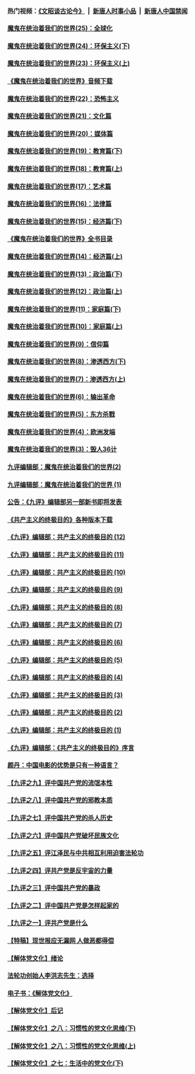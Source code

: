 #### 热门视频：[《文昭谈古论今》](https://github.com/gfw-breaker/wenzhao/blob/master/README.md?t=10232134) &nbsp;|&nbsp; [新唐人时事小品](https://github.com/gfw-breaker/ntdtv-comedy/blob/master/README.md?t=10232134) &nbsp;|&nbsp; [新唐人中国禁闻](https://github.com/gfw-breaker/ntdtv-news/blob/master/README.md?t=10232134)

#### [魔鬼在统治着我们的世界(25)：全球化](../pages/nsc422/n10788205.md?t=10232134) 

#### [魔鬼在统治着我们的世界(24)：环保主义(下)](../pages/nsc422/n10695307.md?t=10232134) 

#### [魔鬼在统治着我们的世界(23)：环保主义(上)](../pages/nsc422/n10688613.md?t=10232134) 

#### [《魔鬼在统治着我们的世界》音频下载](../pages/nsc422/n10635553.md?t=10232134) 

#### [魔鬼在统治着我们的世界(22)：恐怖主义](../pages/nsc422/n10614727.md?t=10232134) 

#### [魔鬼在统治着我们的世界(21)：文化篇](../pages/nsc422/n10597706.md?t=10232134) 

#### [魔鬼在统治着我们的世界(20)：媒体篇](../pages/nsc422/n10586579.md?t=10232134) 

#### [魔鬼在统治着我们的世界(19)：教育篇(下)](../pages/nsc422/n10564808.md?t=10232134) 

#### [魔鬼在统治着我们的世界(18)：教育篇(上)](../pages/nsc422/n10526970.md?t=10232134) 

#### [魔鬼在统治着我们的世界(17)：艺术篇](../pages/nsc422/n10499093.md?t=10232134) 

#### [魔鬼在统治着我们的世界(16)：法律篇](../pages/nsc422/n10485969.md?t=10232134) 

#### [魔鬼在统治着我们的世界(15)：经济篇(下)](../pages/nsc422/n10469975.md?t=10232134) 

#### [《魔鬼在统治着我们的世界》全书目录](../pages/nsc422/n10464261.md?t=10232134) 

#### [魔鬼在统治着我们的世界(14)：经济篇(上)](../pages/nsc422/n10457370.md?t=10232134) 

#### [魔鬼在统治着我们的世界(13)：政治篇(下)](../pages/nsc422/n10448270.md?t=10232134) 

#### [魔鬼在统治着我们的世界(12)：政治篇(上)](../pages/nsc422/n10444576.md?t=10232134) 

#### [魔鬼在统治着我们的世界(11)：家庭篇(下)](../pages/nsc422/n10440961.md?t=10232134) 

#### [魔鬼在统治着我们的世界(10)：家庭篇(上)](../pages/nsc422/n10435448.md?t=10232134) 

#### [魔鬼在统治着我们的世界(9)：信仰篇](../pages/nsc422/n10432159.md?t=10232134) 

#### [魔鬼在统治着我们的世界(8)：渗透西方(下)](../pages/nsc422/n10429603.md?t=10232134) 

#### [魔鬼在统治着我们的世界(7)：渗透西方(上)](../pages/nsc422/n10426013.md?t=10232134) 

#### [魔鬼在统治着我们的世界(6)：输出革命](../pages/nsc422/n10421536.md?t=10232134) 

#### [魔鬼在统治着我们的世界(5)：东方杀戮](../pages/nsc422/n10417707.md?t=10232134) 

#### [魔鬼在统治着我们的世界(4)：欧洲发端](../pages/nsc422/n10414890.md?t=10232134) 

#### [魔鬼在统治着我们的世界(3)：毁人36计](../pages/nsc422/n10411583.md?t=10232134) 

#### [九评编辑部：魔鬼在统治着我们的世界(2)](../pages/nsc422/n10410036.md?t=10232134) 

#### [九评编辑部：魔鬼在统治着我们的世界 (1)](../pages/nsc422/n10406825.md?t=10232134) 

#### [公告：《九评》编辑部另一部新书即将发表](../pages/nsc422/n10405104.md?t=10232134) 

#### [《共产主义的终极目的》各种版本下载](../pages/nsc422/n10022138.md?t=10232134) 

#### [《九评》编辑部：共产主义的终极目的 (12)](../pages/nsc422/n9933272.md?t=10232134) 

#### [《九评》编辑部：共产主义的终极目的 (11)](../pages/nsc422/n9924973.md?t=10232134) 

#### [《九评》编辑部：共产主义的终极目的 (10)](../pages/nsc422/n9920883.md?t=10232134) 

#### [《九评》编辑部：共产主义的终极目的 (9)](../pages/nsc422/n9916363.md?t=10232134) 

#### [《九评》编辑部：共产主义的终极目的 (8)](../pages/nsc422/n9912488.md?t=10232134) 

#### [《九评》编辑部：共产主义的终极目的 (7)](../pages/nsc422/n9901176.md?t=10232134) 

#### [《九评》编辑部：共产主义的终极目的 (6)](../pages/nsc422/n9899359.md?t=10232134) 

#### [《九评》编辑部：共产主义的终极目的 (5)](../pages/nsc422/n9893174.md?t=10232134) 

#### [《九评》编辑部：共产主义的终极目的 (4)](../pages/nsc422/n9891246.md?t=10232134) 

#### [《九评》编辑部：共产主义的终极目的 (3)](../pages/nsc422/n9879879.md?t=10232134) 

#### [《九评》编辑部：共产主义的终极目的 (2)](../pages/nsc422/n9876205.md?t=10232134) 

#### [《九评》编辑部：共产主义的终极目的 (1)](../pages/nsc422/n9865857.md?t=10232134) 

#### [《九评》编辑部：《共产主义的终极目的》序言](../pages/nsc422/n9862666.md?t=10232134) 

#### [颜丹：中国电影的优势是只有一种语言？](../pages/nsc422/n9583062.md?t=10232134) 

#### [【九评之九】评中国共产党的流氓本性](../pages/nsc422/n737542.md?t=10232134) 

#### [【九评之八】评中国共产党的邪教本质](../pages/nsc422/n735942.md?t=10232134) 

#### [【九评之七】评中国共产党的杀人历史](../pages/nsc422/n733806.md?t=10232134) 

#### [【九评之六】评中国共产党破坏民族文化](../pages/nsc422/n731667.md?t=10232134) 

#### [【九评之五】评江泽民与中共相互利用迫害法轮功](../pages/nsc422/n730058.md?t=10232134) 

#### [【九评之四】评共产党是反宇宙的力量](../pages/nsc422/n727814.md?t=10232134) 

#### [【九评之三】评中国共产党的暴政](../pages/nsc422/n725597.md?t=10232134) 

#### [【九评之二】评中国共产党是怎样起家的](../pages/nsc422/n723946.md?t=10232134) 

#### [【九评之一】评共产党是什么](../pages/nsc422/n722529.md?t=10232134) 

#### [【特稿】现世报应无漏网 人做恶都得偿](../pages/nsc422/n4215167.md?t=10232134) 

#### [【解体党文化】绪论](../pages/nsc422/n1449356.md?t=10232134) 

#### [法轮功创始人李洪志先生：选择](../pages/nsc422/n3580738.md?t=10232134) 

#### [电子书：《解体党文化》](../pages/nsc422/n1573484.md?t=10232134) 

#### [【解体党文化】后记](../pages/nsc422/n1531999.md?t=10232134) 

#### [【解体党文化】之八：习惯性的党文化思维(下)](../pages/nsc422/n1526477.md?t=10232134) 

#### [【解体党文化】之八：习惯性的党文化思维(上)](../pages/nsc422/n1520631.md?t=10232134) 

#### [【解体党文化】之七：生活中的党文化(下)](../pages/nsc422/n1513446.md?t=10232134) 

